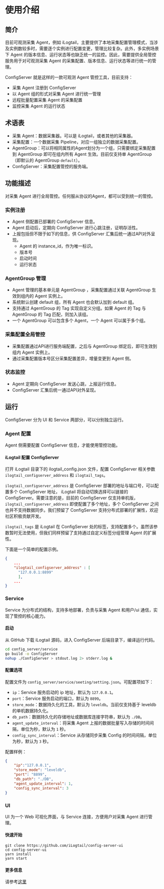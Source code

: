 # 使用介绍

## 简介

目前可观测采集 Agent，例如 iLogtail，主要提供了本地采集配置管理模式，当涉及实例数较多时，需要逐个实例进行配置变更，管理比较复杂。此外，多实例场景下 Agent 的版本信息、运行状态等也缺乏统一的监控。因此，需要提供全局管控服务用于对可观测采集 Agent 的采集配置、版本信息、运行状态等进行统一的管理。

ConfigServer 就是这样的一款可观测 Agent 管控工具，目前支持：

* 采集 Agent 注册到 ConfigServer
* 以 Agent 组的形式对采集 Agent 进行统一管理
* 远程批量配置采集 Agent 的采集配置
* 监控采集 Agent 的运行状态

## 术语表

* 采集 Agent：数据采集器。可以是 iLogtail，或者其他的采集器。
* 采集配置：一个数据采集 Pipeline，对应一组独立的数据采集配置。
* AgentGroup：可以将相同属性的Agent划分为一个组，只需要绑定采集配置到 AgentGroup 即可在组内所有 Agent 生效。目前仅支持单 AgentGroup（即默认的 AgentGroup `default`）。
* ConfigServer：采集配置管控的服务端。

## 功能描述

对采集 Agent 进行全局管控。任何服从协议的Agent，都可以受到统一的管控。

### 实例注册

* Agent 侧配置已部署的 ConfigServer 信息。
* Agent 启动后，定期向 ConfigServer 进行心跳注册，证明存活性。
* 上报包括但不限于如下的信息，供 ConfigServer 汇集后统一通过API对外呈现。
  * Agent 的 instance_id，作为唯一标识。
  * 版本号
  * 启动时间
  * 运行状态

### AgentGroup 管理

* Agent 管理的基本单元是 AgentGroup ，采集配置通过关联 AgentGroup 生效到组内的 Agent 实例上。
* 系统默认创建 default 组，所有 Agent 也会默认加到 default 组。
* 支持通过 AgentGroup 的 Tag 实现自定义分组。如果 Agent 的 Tag 与 AgentGroup 的 Tag 匹配，则加入该组。
* 一个 AgentGroup 可以包含多个 Agent，一个 Agent 可以属于多个组。

### 采集配置全局管控

* 采集配置通过API进行服务端配置，之后与 AgentGroup 绑定后，即可生效到组内 Agent 实例上。
* 通过采集配置版本号区分采集配置差异，增量变更到 Agent 侧。

### 状态监控

* Agent 定期向 ConfigServer 发送心跳，上报运行信息。
* ConfigServer 汇集后统一通过API对外呈现。

## 运行

ConfigServer 分为 UI 和 Service 两部分，可以分别独立运行。

### Agent 配置

Agent 侧需要配置 ConfigServer 信息，才能使用管控功能。

#### iLogtail 配置 ConfigServer

打开 iLogtail 目录下的 ilogtail_config.json 文件，配置 ConfigServer 相关参数 `ilogtail_configserver_address` 和 `ilogtail_tags`。

`ilogtail_configserver_address` 是 ConfigServer 部署的地址与端口号，可以配置多个 ConfigServer 地址， iLogtail 将自动切换选择可以链接的 ConfigServer。需要注意的是，目前的 ConfigServer 仅支持单机版，`ilogtail_configserver_address` 即使配置了多个地址，多个 ConfigServer 之间也并不支持数据同步。我们预留了 ConfigServer 支持分布式部署的扩展性，欢迎社区积极贡献开发。

`ilogtail_tags` 是 iLogtail 在 ConfigServer 处的标签，支持配置多个。虽然该参数暂时无法使用，但我们同样预留了支持通过自定义标签分组管理 Agent 的扩展性。

下面是一个简单的配置示例。

```json
{
    ...
    "ilogtail_configserver_address" : [
      "127.0.0.1:8899"
      ],
    ...
}
```


### Service

Service 为分布式的结构，支持多地部署，负责与采集 Agent 和用户/ui 通信，实现了管控的核心能力。

#### 启动

从 GitHub 下载 iLogtail 源码，进入 ConfigServer 后端目录下，编译运行代码。

``` bash
cd config_server/service
go build -o ConfigServer
nohup ./ConfigServer > stdout.log 2> stderr.log &
```

#### 配置选项

配置文件为 `config_server/service/seeting/setting.json`。可配置项如下：

* `ip`：Service 服务启动的 ip 地址，默认为 `127.0.0.1`。
* `port`：Service 服务启动的端口，默认为 `8899`。
* `store_mode`：数据持久化的工具，默认为 `leveldb`。当前仅支持基于 leveldb 的单机数据持久化。
* `db_path`：数据持久化的存储地址或数据库连接字符串，默认为 `./DB`。
* `agent_update_interval`：将采集 Agent 上报的数据批量写入存储的时间间隔，单位为秒，默认为 `1` 秒。
* `config_sync_interval`：Service 从存储同步采集 Config 的时间间隔，单位为秒，默认为 `3` 秒。

配置样例：

```json
{
    "ip":"127.0.0.1",
    "store_mode": "leveldb",
    "port": "8899",
    "db_path": "./DB",
    "agent_update_interval": 1,
    "config_sync_interval": 3
}
```

### UI

UI 为一个 Web 可视化界面，与 Service 连接，方便用户对采集 Agent 进行管理。

#### 快速开始

```shell
git clone https://github.com/iLogtail/config-server-ui
cd config-server-ui
yarn install
yarn start
```

#### 更多信息

请参考[这里](https://github.com/iLogtail/config-server-ui/blob/master/README.md)
